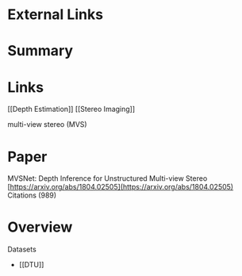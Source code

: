
# External Links


# Summary


# Links

[[Depth Estimation]]
[[Stereo Imaging]]

multi-view stereo (MVS)

# Paper

MVSNet: Depth Inference for Unstructured Multi-view Stereo
[https://arxiv.org/abs/1804.02505](https://arxiv.org/abs/1804.02505)
Citations (989)

# Overview

Datasets
- [[DTU]]